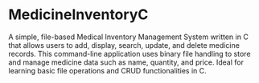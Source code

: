 # MedicineInventoryC
A simple, file-based Medical Inventory Management System written in C that allows users to add, display, search, update, and delete medicine records. This command-line application uses binary file handling to store and manage medicine data such as name, quantity, and price. Ideal for learning basic file operations and CRUD functionalities in C.
